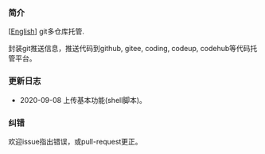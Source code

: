 ### 简介
[[English](./README.md)] git多仓库托管.

封装git推送信息，推送代码到github, gitee, coding, codeup, codehub等代码托管平台。


### 更新日志
* 2020-09-08 上传基本功能(shell脚本)。

### 纠错
欢迎issue指出错误，或pull-request更正。
